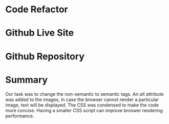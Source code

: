 # Code Refactor

# Github Live Site 
<!--  -->

# Github Repository 
<!--  -->

# Summary
Our task was to change the non-semantic to semantic tags. An alt attribute was added to the images, in case the browser cannot render a particular image, text will be displayed. The CSS was condensed to make the code more concise. Having a smaller CSS script can improve broswer rendering performance.